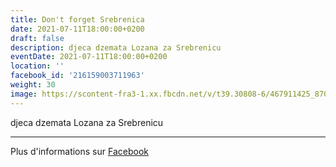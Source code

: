 ```yaml
---
title: Don't forget Srebrenica
date: 2021-07-11T18:00:00+0200
draft: false
description: djeca dzemata Lozana za Srebrenicu
eventDate: 2021-07-11T18:00:00+0200
location: ''
facebook_id: '216159003711963'
weight: 30
image: https://scontent-fra3-1.xx.fbcdn.net/v/t39.30808-6/467911425_8702124949883247_8451066247417132989_n.jpg?_nc_cat=103&ccb=1-7&_nc_sid=9e60e4&_nc_ohc=nGO-c_8eiLYQ7kNvwErOpKl&_nc_oc=AdnhDiRM6pOPQr_3ha_ITZHjTZfPHypf_didXFCQPh7NT0t5hXwTiPLleF-3poqGGHw&_nc_zt=23&_nc_ht=scontent-fra3-1.xx&edm=ABTKTjYEAAAA&_nc_gid=vmtT_NMK9BCtzZtpVyBUbw&_nc_tpa=Q5bMBQEN5ovWYhjDHxFZpdKyjwyXtVHh1V1rzRXihgpMYmIqzJjpOUCHT-BeLCn_hCZqmkD4FQp5yulVYg&oh=00_AfezhyLdIO_XND46nWOsd8ceFucy97v4J8QOfIh6fvSI-g&oe=69077159
---
```


djeca dzemata Lozana za Srebrenicu

---

Plus d'informations sur [Facebook](https://facebook.com/events/216159003711963)